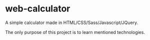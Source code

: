 # web-calculator
A simple calculator made in HTML/CSS/Sass/Javascript/JQuery.

The only purpose of this project is to learn mentioned technologies.
